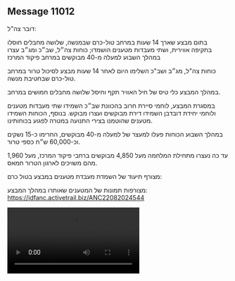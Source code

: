 ## Message 11012

דובר צה"ל:

בתום מבצע שארך 14 שעות במרחב טול-כרם שבמנשה, שלושה מחבלים חוסלו בתקיפה אווירית, ושתי מעבדות מטענים הושמדו; כוחות צה״ל, שב״כ ומג״ב עצרו במהלך השבוע למעלה מ-40 מבוקשים במרחב פיקוד המרכז

כוחות צה"ל, מג״ב ושב"כ השלימו היום לאחר 14 שעות מבצע לסיכול טרור במרחב טול-כרם שבחטיבת מנשה.

במהלך המבצע כלי טיס של חיל האוויר תקף וחיסל שלושה מחבלים חמושים במרחב. 

במסגרת המבצע, לוחמי סיירת חרוב בהכוונת שב״כ השמידו שתי מעבדות מטענים ולוחמי יחידת דובדבן השמידו דירת מבוקשים ועצרו מבוקש.
בנוסף, הכוחות השמידו מטענים שהוטמנו בצירי התנועה במטרה לפגוע בכוחותינו.

במהלך השבוע הכוחות פעלו למעצר של למעלה מ-40 מבוקשים, החרימו כ-15 נשקים וכ-60,000 ש״ח כספי טרור.

עד כה נעצרו מתחילת המלחמה מעל 4,850 מבוקשים ברחבי פיקוד המרכז, מעל 1,960 מהם משויכים לארגון הטרור חמאס.

מצורף תיעוד של השמדת מעבדת מטענים במבצע בטול כרם: 

מצורפות תמונות של המטענים שאותרו במהלך המבצע: https://idfanc.activetrail.biz/ANC22082024544

![Video](https://data.iron-swords.co.il/2024/August/22/https://data.iron-swords.co.il/2024/August/22/11012/11012_media.mp4)
